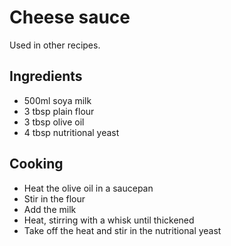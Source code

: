# Cheese sauce

Used in other recipes.

## Ingredients

- 500ml soya milk
- 3 tbsp plain flour
- 3 tbsp olive oil
- 4 tbsp nutritional yeast

## Cooking

- Heat the olive oil in a saucepan
- Stir in the flour
- Add the milk
- Heat, stirring with a whisk until thickened
- Take off the heat and stir in the nutritional yeast